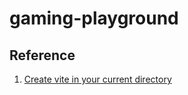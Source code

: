 # gaming-playground

## Reference

1. [Create vite in your current directory](https://github.com/vitejs/vite/issues/8448)
